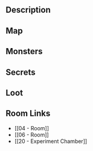 
## Description

## Map

## Monsters

## Secrets

## Loot

## Room Links

*  [[04 - Room]]
*  [[06 - Room]]
*  [[20 - Experiment Chamber]]